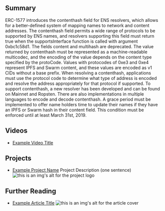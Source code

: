 ## Summary

ERC-1577 introduces the contenthash field for ENS resolvers, which allows for a better-defined system of mapping names to network and content addresses. The contenthash field permits a wide range of protocols to be supported by ENS names, and resolvers supporting this field must return true when the supportsInterface function is called with argument 0xbc1c58d1. The fields content and multihash are deprecated. The value returned by contenthash must be represented as a machine-readable multicodec, and the encoding of the value depends on the content type specified by the protoCode. Values with protocodes of 0xe3 and 0xe4 represent IPFS and Swarm content, and these values are encoded as v1 CIDs without a base prefix. When resolving a contenthash, applications must use the protocol code to determine what type of address is encoded and resolve the address appropriately for that protocol if supported. To support contenthash, a new resolver has been developed and can be found on Mainnet and Ropsten. There are also implementations in multiple languages to encode and decode contenthash. A grace period must be implemented to offer name holders time to update their names if they have an IPFS or Swarm hash in their content field. This condition must be enforced until at least March 31st, 2019.

## Videos

- [Example Video Title](https://www.youtube.com/watch?v=TDGq4aeevgY)

## Projects

- [Example Project Name](https://xxxx.xxx/xxxxx) Project Description (one sentence) ![this is an img's alt for the project logo](https://xxxx.xxx/project-logo.xxx)

## Further Reading

- [Example Article Title](https://xxxx.xxx/xxxxx) ![this is an img's alt for the article cover](https://xxxx.xxx/article-cover.xxx)
